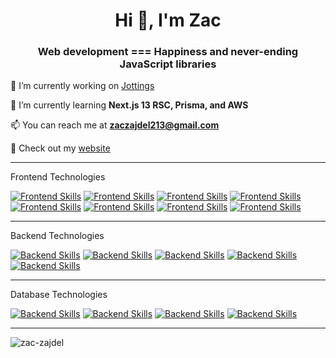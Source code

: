 <h1 align="center">Hi 👋, I'm Zac</h1>
<h3 align="center">Web development === Happiness and never-ending JavaScript libraries</h3>

🔭 I’m currently working on [Jottings](https://github.com/Zac-Zajdel/jottings)

🌱 I’m currently learning **Next.js 13 RSC, Prisma, and AWS**

📫 You can reach me at **zaczajdel213@gmail.com**

🚀 Check out my [website](https://zaczajdel.com)

---

Frontend Technologies

[![Frontend Skills](https://skillicons.dev/icons?i=nextjs)](https://nextjs.org/)
[![Frontend Skills](https://skillicons.dev/icons?i=react)](https://react.dev/)
[![Frontend Skills](https://skillicons.dev/icons?i=nuxt)](https://nuxt.com/)
[![Frontend Skills](https://skillicons.dev/icons?i=vue)](https://vuejs.org/)
[![Frontend Skills](https://skillicons.dev/icons?i=typescript)](https://skillicons.dev)
[![Frontend Skills](https://skillicons.dev/icons?i=html)](https://html.com/)
[![Frontend Skills](https://skillicons.dev/icons?i=css)](https://css-tricks.com/)
[![Frontend Skills](https://skillicons.dev/icons?i=tailwind)](https://tailwindcss.com/)

---

Backend Technologies

[![Backend Skills](https://skillicons.dev/icons?i=laravel)](https://laravel.com/)
[![Backend Skills](https://skillicons.dev/icons?i=nodejs)](https://nodejs.org/en)
[![Backend Skills](https://skillicons.dev/icons?i=express)](https://expressjs.com/)
[![Backend Skills](https://skillicons.dev/icons?i=aws)](https://aws.amazon.com/)
[![Backend Skills](https://skillicons.dev/icons?i=vercel)](https://vercel.com/)

---

Database Technologies

[![Backend Skills](https://skillicons.dev/icons?i=mysql)](https://www.mysql.com/)
[![Backend Skills](https://skillicons.dev/icons?i=planetscale)](https://planetscale.com/)
[![Backend Skills](https://skillicons.dev/icons?i=prisma)](https://www.prisma.io/)
[![Backend Skills](https://skillicons.dev/icons?i=postgres)](https://www.postgresql.org/)

---

<p>
  <img align="center" src="https://github-readme-stats.vercel.app/api/top-langs/?username=zac-zajdel&layout=compact&hide=html" alt="zac-zajdel" />
</p>
<br />
